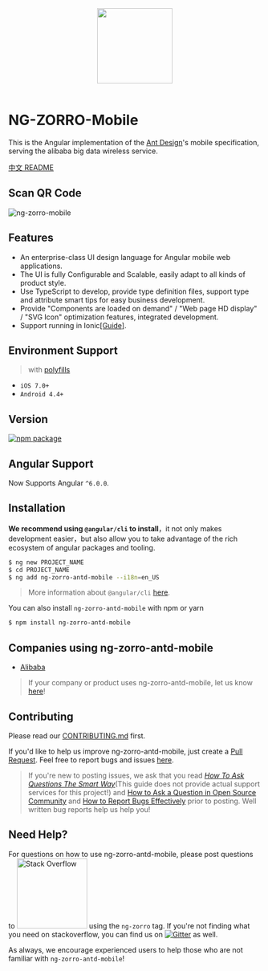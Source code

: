 
<div align="center" ><img width="150" src="https://gw.alicdn.com/tfs/TB1U7SsecfpK1RjSZFOXXa6nFXa-1462-1399.png"></div>
<br/>

# NG-ZORRO-Mobile

This is the Angular implementation of the [Ant Design](http://ant.design)'s mobile specification, serving the alibaba big data wireless service.

[中文 README](README-zh_CN.md)

## Scan QR Code
![ng-zorro-mobile](https://gw.alicdn.com/tfs/TB1KPm6dSzqK1RjSZFjXXblCFXa-260-260.png)

## Features

- An enterprise-class UI design language for Angular mobile web applications.
- The UI is fully Configurable and Scalable, easily adapt to all kinds of product style.
- Use TypeScript to develop, provide type definition files, support type and attribute smart tips for easy business development.
- Provide "Components are loaded on demand" / "Web page HD display" / "SVG Icon" optimization features, integrated development.
- Support running in Ionic[[Guide]](https://github.com/NG-ZORRO/ng-zorro-antd-mobile/issues/4).

## Environment Support
> with [polyfills](https://angular.io/guide/browser-support)

- `iOS 7.0+`
- `Android 4.4+`

## Version

[![npm package](https://img.shields.io/npm/v/ng-zorro-antd-mobile.svg?style=flat-square)](https://www.npmjs.org/package/ng-zorro-antd-mobile)

## Angular Support

Now Supports Angular `^6.0.0`.

## Installation

**We recommend using `@angular/cli` to install**，it not only makes development easier，but also allow you to take advantage of the rich ecosystem of angular packages and tooling.

```bash
$ ng new PROJECT_NAME
$ cd PROJECT_NAME
$ ng add ng-zorro-antd-mobile --i18n=en_US
```

> More information about `@angular/cli` [here](https://github.com/angular/angular-cli).

You can also install `ng-zorro-antd-mobile` with npm or yarn

```bash
$ npm install ng-zorro-antd-mobile
```

## Companies using ng-zorro-antd-mobile

- [Alibaba](http://www.alibaba.com/)

> If your company or product uses ng-zorro-antd-mobile, let us know [here](https://github.com/NG-ZORRO/ng-zorro-antd-mobile/issues/3)!

## Contributing

Please read our [CONTRIBUTING.md](https://github.com/NG-ZORRO/ng-zorro-antd-mobile/blob/master/CONTRIBUTING.md) first.

If you'd like to help us improve ng-zorro-antd-mobile, just create a [Pull Request](https://github.com/NG-ZORRO/ng-zorro-antd-mobile/pulls). Feel free to report bugs and issues [here](http://ng.mobile.ant.design/issue-helper/#/en).

> If you're new to posting issues, we ask that you read [*How To Ask Questions The Smart Way*](http://www.catb.org/~esr/faqs/smart-questions.html)(This guide does not provide actual support services for this project!) and [How to Ask a Question in Open Source Community](https://github.com/seajs/seajs/issues/545) and [How to Report Bugs Effectively](http://www.chiark.greenend.org.uk/~sgtatham/bugs.html) prior to posting. Well written bug reports help us help you!

## Need Help?

For questions on how to use ng-zorro-antd-mobile, please post questions to [<img alt="Stack Overflow" src="https://cdn.sstatic.net/Sites/stackoverflow/company/img/logos/so/so-logo.svg?v=2bb144720a66" width="140" />](http://stackoverflow.com/questions/tagged/ng-zorro-mobile) using the `ng-zorro` tag. If you're not finding what you need on stackoverflow, you can find us on [![Gitter](https://img.shields.io/gitter/room/ng-zorro/ng-zorro-antd-mobile.svg?style=flat-square)](https://gitter.im/ng-zorro/ng-zorro-antd-mobile) as well.

As always, we encourage experienced users to help those who are not familiar with `ng-zorro-antd-mobile`!
